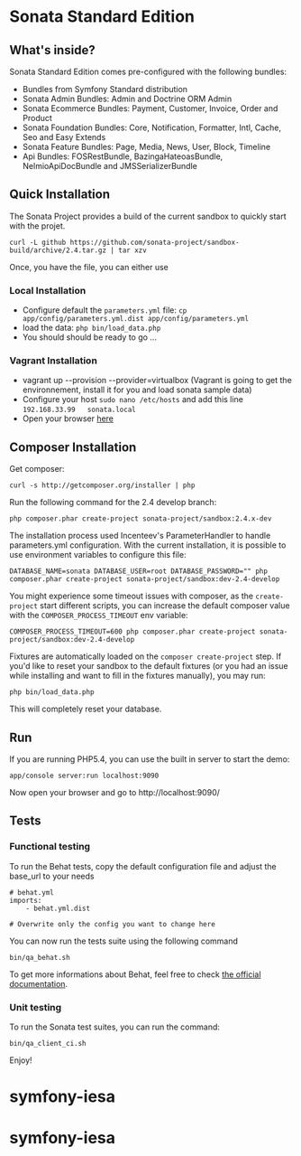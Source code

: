 Sonata Standard Edition
=======================

What's inside?
--------------

Sonata Standard Edition comes pre-configured with the following bundles:

* Bundles from Symfony Standard distribution
* Sonata Admin Bundles: Admin and Doctrine ORM Admin
* Sonata Ecommerce Bundles: Payment, Customer, Invoice, Order and Product
* Sonata Foundation Bundles: Core, Notification, Formatter, Intl, Cache, Seo and Easy Extends
* Sonata Feature Bundles: Page, Media, News, User, Block, Timeline
* Api Bundles: FOSRestBundle, BazingaHateoasBundle, NelmioApiDocBundle and JMSSerializerBundle

Quick Installation
------------------

The Sonata Project provides a build of the current sandbox to quickly start with the projet.

    curl -L github https://github.com/sonata-project/sandbox-build/archive/2.4.tar.gz | tar xzv

Once, you have the file, you can either use

### Local Installation 

* Configure default the ``parameters.yml`` file: ``cp app/config/parameters.yml.dist app/config/parameters.yml``
* load the data: ``php bin/load_data.php``
* You should should be ready to go ...

### Vagrant Installation

* vagrant up --provision --provider=virtualbox (Vagrant is going to get the environnement, install it for you and load sonata sample data)
* Configure your host ``sudo nano /etc/hosts`` and add this line ``192.168.33.99   sonata.local``
* Open your browser [here][link_sonata]


Composer Installation
---------------------

Get composer:

    curl -s http://getcomposer.org/installer | php

Run the following command for the 2.4 develop branch:

    php composer.phar create-project sonata-project/sandbox:2.4.x-dev

The installation process used Incenteev's ParameterHandler to handle parameters.yml configuration. With the current
installation, it is possible to use environment variables to configure this file:

    DATABASE_NAME=sonata DATABASE_USER=root DATABASE_PASSWORD="" php composer.phar create-project sonata-project/sandbox:dev-2.4-develop

You might experience some timeout issues with composer, as the ``create-project`` start different scripts, you can increase the default composer value with the ``COMPOSER_PROCESS_TIMEOUT`` env variable:

    COMPOSER_PROCESS_TIMEOUT=600 php composer.phar create-project sonata-project/sandbox:dev-2.4-develop

Fixtures are automatically loaded on the ``composer create-project`` step. If you'd like to reset your sandbox to the default fixtures (or you had an issue while installing and want to fill in the fixtures manually), you may run:

    php bin/load_data.php

This will completely reset your database.

Run
---

If you are running PHP5.4, you can use the built in server to start the demo:

    app/console server:run localhost:9090

Now open your browser and go to http://localhost:9090/

Tests
-----

### Functional testing

To run the Behat tests, copy the default configuration file and adjust the base_url to your needs

    # behat.yml
    imports:
        - behat.yml.dist

    # Overwrite only the config you want to change here

You can now run the tests suite using the following command

    bin/qa_behat.sh

To get more informations about Behat, feel free to check [the official documentation][link_behat].


### Unit testing

To run the Sonata test suites, you can run the command:

    bin/qa_client_ci.sh

Enjoy!

[link_behat]: http://docs.behat.org "the official Behat documentation"
[link_vagrant]: http://www.vagrantup.com/downloads.html "Download Vagrant"
[link_virtualbox]: https://www.virtualbox.org/wiki/Downloads "Download VirtualBox"
[link_sonata]: http://sonata.local "Sonata"
# symfony-iesa
# symfony-iesa
